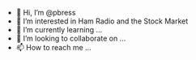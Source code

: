 - 👋 Hi, I’m @pbress
- 👀 I’m interested in Ham Radio and the Stock Market
- 🌱 I’m currently learning ...
- 💞️ I’m looking to collaborate on ...
- 📫 How to reach me ...

<!---
pbress/pbress is a ✨ special ✨ repository because its `README.md` (this file) appears on your GitHub profile.
You can click the Preview link to take a look at your changes.
--->
